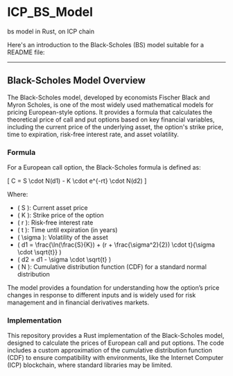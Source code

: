 # ICP_BS_Model
bs model in Rust, on ICP chain


Here's an introduction to the Black-Scholes (BS) model suitable for a README file:

---

## Black-Scholes Model Overview

The Black-Scholes model, developed by economists Fischer Black and Myron Scholes, is one of the most widely used mathematical models for pricing European-style options. It provides a formula that calculates the theoretical price of call and put options based on key financial variables, including the current price of the underlying asset, the option's strike price, time to expiration, risk-free interest rate, and asset volatility.

### Formula

For a European call option, the Black-Scholes formula is defined as:

\[ C = S \cdot N(d1) - K \cdot e^{-rt} \cdot N(d2) \]

Where:
- \( S \): Current asset price
- \( K \): Strike price of the option
- \( r \): Risk-free interest rate
- \( t \): Time until expiration (in years)
- \( \sigma \): Volatility of the asset
- \( d1 = \frac{\ln(\frac{S}{K}) + (r + \frac{\sigma^2}{2}) \cdot t}{\sigma \cdot \sqrt{t}} \)
- \( d2 = d1 - \sigma \cdot \sqrt{t} \)
- \( N \): Cumulative distribution function (CDF) for a standard normal distribution

The model provides a foundation for understanding how the option’s price changes in response to different inputs and is widely used for risk management and in financial derivatives markets.

### Implementation

This repository provides a Rust implementation of the Black-Scholes model, designed to calculate the prices of European call and put options. The code includes a custom approximation of the cumulative distribution function (CDF) to ensure compatibility with environments, like the Internet Computer (ICP) blockchain, where standard libraries may be limited.

